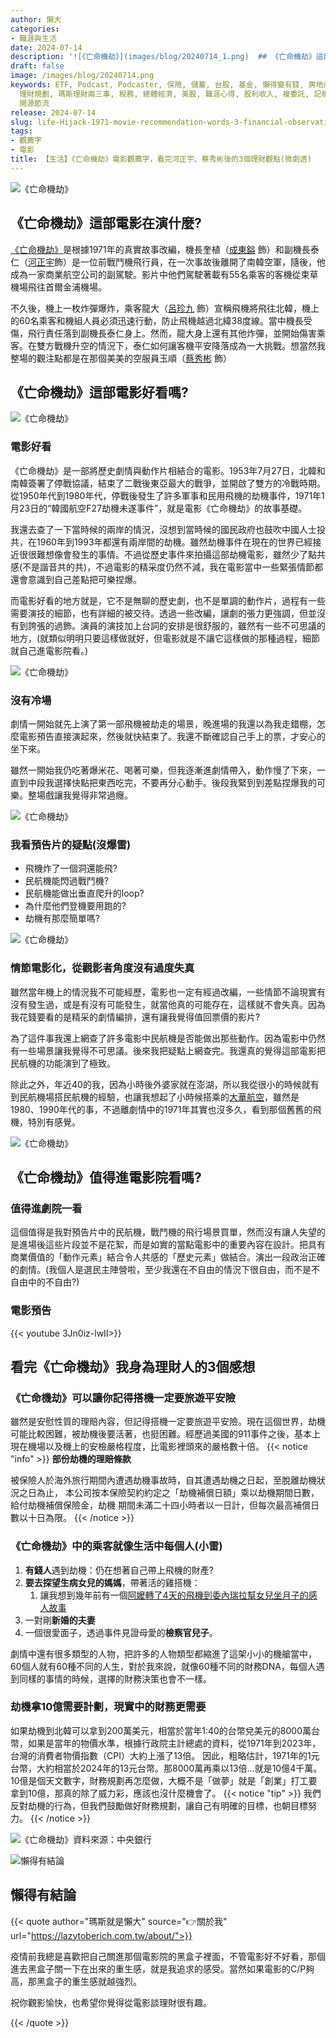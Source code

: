 ```yaml
---
author: 懶大
categories:
- 職涯與生活
date: 2024-07-14
description: '![《亡命機劫》](images/blog/20240714_1.png)  ## 《亡命機劫》這部電影在演什麼?  [《亡命機劫》](https://zh.wikipedia.org/zh-tw/%E5%8A%AB%E6%9C%BA_(%E7%94%B5%E5%BD%B1))是根據1971年的真實故事改編，機長奎植（[成東鎰](https://zh.wikipedia.org/wiki/%E6%'
draft: false
image: /images/blog/20240714.png
keywords: ETF, Podcast, Podcaster, 保險, 儲蓄, 台股, 基金, 懶得變有錢, 房地產, 投資, 投資理財, 支出, 收入, 理財,
  理財規劃, 瑪斯理財兩三事, 稅務, 總體經濟, 美股, 職涯心得, 股利收入, 複委託, 記帳, 閱讀心得, 財務規劃, 財商, 貸款, 資產配置, 退休規劃,
  開源節流
release: 2024-07-14
slug: life-Hijack-1971-movie-recommendation-words-3-financial-observation-points-after-watching-ha-jung-woo-and-choi-si-won-little-thunder
tags:
- 觀薦字
- 電影
title: 【生活】《亡命機劫》電影觀薦字，看完河正宇、蔡秀彬後的3個理財觀點(微劇透)
---
```

![《亡命機劫》](images/blog/20240714_1.png)

## 《亡命機劫》這部電影在演什麼?

[《亡命機劫》](https://zh.wikipedia.org/zh-tw/%E5%8A%AB%E6%9C%BA_(%E7%94%B5%E5%BD%B1))是根據1971年的真實故事改編，機長奎植（[成東鎰](https://zh.wikipedia.org/wiki/%E6%88%90%E6%9D%B1%E9%8E%B0) 飾）和副機長泰仁（[河正宇](https://zh.wikipedia.org/wiki/%E6%B2%B3%E6%AD%A3%E5%AE%87)飾）是一位前戰鬥機飛行員，在一次事故後離開了南韓空軍，隨後，他成為一家商業航空公司的副駕駛。影片中他們駕駛著載有55名乘客的客機從束草機場飛往首爾金浦機場。

不久後，機上一枚炸彈爆炸，乘客龍大（[呂珍九](https://zh.wikipedia.org/wiki/%E5%91%82%E7%8F%8D%E4%B9%9D) 飾）宣稱飛機將飛往北韓，機上的60名乘客和機組人員必須迅速行動，防止飛機越過北緯38度線。當中機長受傷，飛行責任落到副機長泰仁身上。然而，龍大身上還有其他炸彈，並開始傷害乘客。在雙方戰機升空的情況下，泰仁如何讓客機平安降落成為一大挑戰。想當然我整場的觀注點都是在那個美美的空服員玉順（[蔡秀彬](https://zh.wikipedia.org/wiki/%E8%94%A1%E7%A7%80%E5%BD%AC) 飾）

## 《亡命機劫》這部電影好看嗎?

![《亡命機劫》](images/blog/20240714_2.png)

### 電影好看

《亡命機劫》是一部將歷史劇情與動作片相結合的電影。1953年7月27日，北韓和南韓簽署了停戰協議，結束了二戰後東亞最大的戰爭，並開啟了雙方的冷戰時期。從1950年代到1980年代，停戰後發生了許多軍事和民用飛機的劫機事件，1971年1月23日的“韓國航空F27劫機未遂事件”，就是電影《亡命機劫》的故事基礎。

我還去查了一下當時候的兩岸的情況，沒想到當時候的國民政府也鼓吹中國人士投共，在1960年到1993年都還有兩岸間的劫機。雖然劫機事件在現在的世界已經接近很很難想像會發生的事情。不過從歷史事件來拍攝這部劫機電影，雖然少了點共感(不是諧音共的共)，不過電影的精采度仍然不減，我在電影當中一些緊張情節都還會意識到自己差點把可樂捏爆。

而電影好看的地方就是，它不是無聊的歷史劇，也不是單調的動作片，過程有一些需要演技的細節，也有詳細的被交待。透過一些改編，讓劇的張力更強調，但並沒有到誇張的過飾。演員的演技加上台詞的安排是很舒服的，雖然有一些不可思議的地方，(就類似明明只要這樣做就好，但電影就是不讓它這樣做的那種過程，細節就自己進電影院看。)

![《亡命機劫》](images/blog/20240714_3.png)

### 沒有冷場

劇情一開始就先上演了第一部飛機被劫走的場景，晚進場的我還以為我走錯棚，怎麼電影預告直接演起來，然後就快結束了。我還不斷確認自己手上的票，才安心的坐下來。

雖然一開始我仍吃著爆米花、喝著可樂，但我逐漸進劇情帶入，動作慢了下來，一直到中段我選擇快點把東西吃完，不要再分心動手。後段我緊到到差點捏爆我的可樂。整場戲讓我覺得非常過癮。

![《亡命機劫》](images/blog/20240714_4.png)

### 我看預告片的疑點(沒爆雷)

- 飛機炸了一個洞還能飛?
- 民航機能閃過戰鬥機?
- 民航機能做出垂直爬升的loop?
- 為什麼他們登機要用跑的?
- 劫機有那麼簡單嗎?

![《亡命機劫》](images/blog/20240714_5.png)

### 情節電影化，從觀影者角度沒有過度失真

雖然當年機上的情況我不可能經歷，電影也一定有經過改編，一些情節不論現實有沒有發生過，或是有沒有可能發生，就當他真的可能存在，這樣就不會失真。因為我花錢要看的是精采的劇情編排，還有讓我覺得值回票價的影片?

為了這件事我還上網查了許多電影中民航機是否能做出那些動作。因為電影中仍然有一些場景讓我覺得不可思議。後來我把疑點上網查完。我還真的覺得這部電影把民航機的功能演到了極致。

除此之外，年近40的我，因為小時後外婆家就在澎湖，所以我從很小的時候就有到民航機場搭民航機的經驗，也讓我想起了小時候搭乘的[大華航空](https://zh.wikipedia.org/zh-tw/%E5%A4%A7%E8%8F%AF%E8%88%AA%E7%A9%BA)，雖然是1980、1990年代的事，不過離劇情中的1971年其實也沒多久，看到那個舊舊的飛機，特別有感覺。

![《亡命機劫》](images/blog/20240714_6.png)

## 《亡命機劫》值得進電影院看嗎?

### 值得進劇院一看

這個值得是我對預告片中的民航機，戰鬥機的飛行場景買單，然而沒有讓人失望的是進場後這些片段並不是花絮，而是如實的當點電影中的重要內容在設計。把具有商業價值的「動作元素」結合令人共感的「歷史元素」做結合。演出一段政治正確的劇情。(我個人是選民主陣營啦，至少我還在不自由的情況下很自由，而不是不自由中的不自由?)

### 電影預告

{{< youtube 3Jn0iz-lwII>}}

## 看完《亡命機劫》我身為理財人的3個感想

### 《亡命機劫》可以讓你記得搭機一定要旅遊平安險

雖然是安慰性質的理賠內容，但記得搭機一定要旅遊平安險。現在這個世界，劫機可能比較困難，被劫機後要活著，也挺困難。經歷過美國的911事件之後，基本上現在機場以及機上的安檢嚴格程度，比電影裡頭來的嚴格數十倍。
{{< notice "info" >}}
**部份劫機的理賠條款**

被保險人於海外旅行期間內遭遇劫機事故時，自其遭遇劫機之日起，至脫離劫機狀況之日為止，
本公司按本保險契約約定之「劫機補償日額」乘以劫機期間日數，給付劫機補償保險金，劫機
期間未滿二十四小時者以一日計，但每次最高補償日數以十日為限。
{{< /notice >}}
### 《亡命機劫》中的乘客就像生活中每個人(小雷)

1. **有錢人**遇到劫機：仍在想著自己帶上飛機的財產?
2. **要去探望生病女兒的媽媽**，帶著活的雞搭機：
    1. 讓我想到幾年前有一個[阿嬤轉了4天的飛機到委內瑞拉幫女兒坐月子的感人故事](https://today.line.me/tw/v2/article/oqlXz5W)
3. 一對剛**新婚的夫妻**
4. 一個很愛面子，透過事件見證母愛的**檢察官兒子**。

劇情中還有很多類型的人物，把許多的人物類型都縮進了這架小小的機艙當中，60個人就有60種不同的人生，對於我來說，就像60種不同的財務DNA，每個人遇到同樣的事情的時候，選擇的財務決策也會不一樣。

### 劫機拿10億需要計劃，現實中的財務更需要
如果劫機到北韓可以拿到200萬美元，相當於當年1:40的台幣兌美元的8000萬台幣，如果是當年的物價水準，根據行政院主計總處的資料，從1971年到2023年，台灣的消費者物價指數（CPI）大約上漲了13倍。 因此，粗略估計，1971年的1元台幣，大約相當於2024年的13元台幣。那8000萬再乘以13倍…就是10億4千萬。 10億是個天文數字，財務規劃再怎麼做，大概不是「做夢」就是「創業」打工要拿到10億，那真的除了威力彩，應該也沒什麼機會了。
{{< notice "tip" >}}
我們反對劫機的行為，但我們鼓勵做好財務規劃，讓自己有明確的目標，也朝目標努力。
{{< /notice >}}

![《亡命機劫》](/images/blog/20240714_7.png)資料來源：中央銀行



![懶得有結論](/images/blog/lazytobeconclude.svg)

## 懶得有結論

{{< quote author="瑪斯就是懶大" source="👉關於我" url="https://lazytoberich.com.tw/about/">}}

疫情前我總是喜歡把自己關進那個電影院的黑盒子裡面，不管電影好不好看，那個進去黑盒子關一下在出來的重生感，就是我追求的感受。當然如果電影的C/P夠高，那黑盒子的重生感就越強烈。

祝你觀影愉快，也希望你覺得從電影談理財很有趣。

{{< /quote >}}